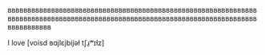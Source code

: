 ʙʙʙʙʙʙʙʙʙʙʙʙʙʙʙʙʙʙʙʙʙʙʙʙʙʙʙʙʙʙʙʙʙʙʙʙʙʙʙʙʙʙʙʙʙʙʙʙʙʙʙʙʙʙʙʙʙʙʙʙʙʙʙʙʙʙʙʙʙʙʙʙʙʙʙʙʙʙʙʙʙʙʙʙʙʙʙʙʙʙʙʙʙʙʙʙʙʙʙʙʙʙʙʙʙʙʙʙʙʙʙʙʙʙʙʙʙʙʙʙʙʙʙʙʙʙʙʙʙʙʙʙʙʙʙʙʙ

I love [voisd ʙɑjlɛjbijəɫ tʃɹ̠ʷɪɫz]
